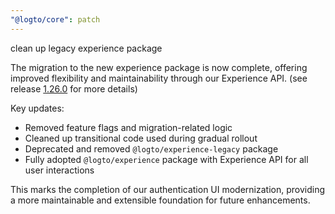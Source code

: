 ```yaml
---
"@logto/core": patch
---
```


clean up legacy experience package

The migration to the new experience package is now complete, offering improved flexibility and maintainability through our Experience API. (see release [1.26.0](https://github.com/logto-io/logto/releases/tag/v1.26.0) for more details)

Key updates:

- Removed feature flags and migration-related logic
- Cleaned up transitional code used during gradual rollout
- Deprecated and removed `@logto/experience-legacy` package
- Fully adopted `@logto/experience` package with Experience API for all user interactions

This marks the completion of our authentication UI modernization, providing a more maintainable and extensible foundation for future enhancements.
